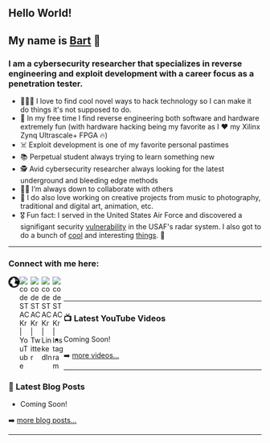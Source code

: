 ## Hello World!

## My name is [Bart][website] 👾

### I am a cybersecurity researcher that specializes in reverse engineering and exploit development with a career focus as a penetration tester.

- 👨🏻‍💻 I love to find cool novel ways to hack technology so I can make it do things it's not supposed to do.
- 🧰 In my free time I find reverse engineering both software and hardware extremely fun 
(with hardware hacking being my favorite as I ❤️ my Xilinx Zynq Ultrascale+ FPGA 🔥)
- ☠️ Exploit development is one of my favorite personal pastimes
- 📚 Perpetual student always trying to learn something new 
- 🕵️ Avid cybersecurity researcher always looking for the latest underground and bleeding edge methods
- 🙋‍♂️ I’m always down to collaborate with others
- 🎨 I do also love working on creative projects from music to photography, traditional and digital art, animation, etc. 
- 🎖️ Fun fact: I served in the United States Air Force and discovered a signifigant security [vulnerability][achievementOne] in the USAF's radar system. I also got to do a bunch of [cool][achievementTwo] and interesting [things][achievementThree]. 🛫 

---


### Connect with me here:

[<img align="left" alt="codeSTACKr.com" width="22px" src="https://raw.githubusercontent.com/iconic/open-iconic/master/svg/globe.svg" />][website]
[<img align="left" alt="codeSTACKr | YouTube" width="22px" src="https://cdn.jsdelivr.net/npm/simple-icons@v3/icons/youtube.svg" />][youtube]
[<img align="left" alt="codeSTACKr | Twitter" width="22px" src="https://cdn.jsdelivr.net/npm/simple-icons@v3/icons/twitter.svg" />][twitter]
[<img align="left" alt="codeSTACKr | LinkedIn" width="22px" src="https://cdn.jsdelivr.net/npm/simple-icons@v3/icons/linkedin.svg" />][linkedin]
[<img align="left" alt="codeSTACKr | Instagram" width="22px" src="https://cdn.jsdelivr.net/npm/simple-icons@v3/icons/instagram.svg" />][instagram]


<br/>
<br/>

---

### 📺 Latest YouTube Videos

<!-- YOUTUBE:START -->
- Coming Soon!
<!-- YOUTUBE:END -->

➡️ [more videos...](https://www.youtube.com/channel/UCWWekCzwswalMF5SPoV1ISw)

---

### 📕 Latest Blog Posts

<!-- BLOG-POST-LIST:START -->
- Coming Soon!
<!-- BLOG-POST-LIST:END -->

➡️ [more blog posts...](https://www.bartmistrot.com/blog)

---

[website]: https://www.bartmistrot.com
[twitter]: https://twitter.com/bartmistrot
[youtube]: https://www.youtube.com/channel/UCWWekCzwswalMF5SPoV1ISw
[instagram]: https://instagram.com/bartmistrot
[linkedin]: https://linkedin.com/in/bartmistrot
[achievementOne]: https://drive.google.com/file/d/1w10S7IBPHfxGqcKJN3LAAUTsykflZGpQ/view
[achievementTwo]: https://www.amc.af.mil/News/Photos/igphoto/2000892624/
[achievementThree]: https://www.grandforks.af.mil/News/Article/226816/grand-forks-afb-scores-another-excellent-rating/
